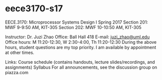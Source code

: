 # eece3170-s17
EECE.3170: Microprocessor Systems Design I
Spring 2017
Section 201: MWF 9-9:50 AM, KIT-305
Section 202: MWF 10-10:50 AM, KIT-305
 
Instructor: Dr. Juzi Zhao
Office: Ball Hall 418
E-mail: juzi_zhao@uml.edu
Office hours: M 11:20-12:30, W 2:30-4:00, Th 11:20-12:30
    During the above hours, student questions are my top priority.
    I am available by appointment at other times.
 
Links:
Course schedule (contains handouts, lecture slides/recordings, and assignments)
Syllabus
For all announcements, see the discussion group on piazza.com
